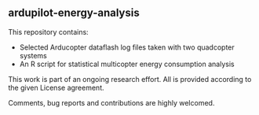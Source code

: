 ## ardupilot-energy-analysis

This repository contains:

* Selected Arducopter dataflash log files taken with two quadcopter systems
* An R script for statistical multicopter energy consumption analysis

This work is part of an ongoing research effort.
All is provided according to the given License agreement.

Comments, bug reports and contributions are highly welcomed.
